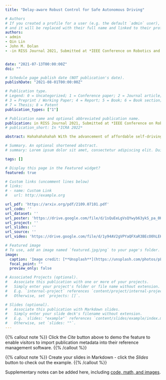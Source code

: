```yaml
---
title: "Delay-aware Robust Control for Safe Autonomous Driving"

# Authors
# If you created a profile for a user (e.g. the default `admin` user), write the username (folder name) here 
# and it will be replaced with their full name and linked to their profile.
authors:
- admin
- Qin Lin
- John M. Dolan
- -in RISS Journal 2021, Submitted at *IEEE Conference on Robotics and Automation 2022*


date: "2021-07-13T00:00:00Z"
doi: ""

# Schedule page publish date (NOT publication's date).
publishDate: "2021-08-01T00:00:00Z"

# Publication type.
# Legend: 0 = Uncategorized; 1 = Conference paper; 2 = Journal article;
# 3 = Preprint / Working Paper; 4 = Report; 5 = Book; 6 = Book section;
# 7 = Thesis; 8 = Patent
publication_types: ["1"]

# Publication name and optional abbreviated publication name.
publication: in RISS Journal 2021, Submitted at *IEEE Conference on Robotics and Automation 2022*
# publication_short: In *ICRA 2022*

abstract: Hahahahahahah With the advancement of affordable self-driving vehicles using complicated nonlinear optimization but limited computation resources, computation time becomes a matter of concern. Other factors such as actuator dynamics and actuator command processing cost also unavoidably cause delays. In high-speed scenarios, these delays are critical to the safety of a vehicle. Recent works consider these delays individually, but none unifies them all in the context of autonomous driving. Moreover, recent works inappropriately consider computation time as a constant or a large upper bound, which makes the control either less responsive or over-conservative. To deal with all these delays, we present a unified framework by 1) modeling actuation dynamics, 2) using robust tube model predictive control, 3) using a novel adaptive Kalman filter without assuming a known process model and noise covariance, which makes the controller safe while minimizing conservativeness. On one hand, our approach can serve as a standalone controller; on the other hand, our approach provides a safety guard for a highlevel controller, which assumes no delay. This can be used for compensating the sim-to-real gap when deploying a black-box learning-enabled controller trained in a simplistic environment without considering delays for practical vehicle systems.

# Summary. An optional shortened abstract.
# summary: Lorem ipsum dolor sit amet, consectetur adipiscing elit. Duis posuere tellus ac convallis placerat. Proin tincidunt magna sed ex sollicitudin condimentum.

tags: []

# Display this page in the Featured widget?
featured: true

# Custom links (uncomment lines below)
# links:
# - name: Custom Link
#   url: http://example.org

url_pdf: 'https://arxiv.org/pdf/2109.07101.pdf'
url_code: ''
url_dataset: ''
url_poster: 'https://drive.google.com/file/d/1sQuEeLgVsQYwyb63ykS_pa_0KlYc6iZJ/view?usp=sharing'
url_project: ''
url_slides: ''
url_source: ''
url_video: 'https://drive.google.com/file/d/1y94AV2gVPYaQFXaR3BEcO0hLEK2fvpS_/view?usp=sharing'

# Featured image
# To use, add an image named `featured.jpg/png` to your page's folder. 
image:
  caption: 'Image credit: [**Unsplash**](https://unsplash.com/photos/pLCdAaMFLTE)'
  focal_point: ""
  preview_only: false

# Associated Projects (optional).
#   Associate this publication with one or more of your projects.
#   Simply enter your project's folder or file name without extension.
#   E.g. `internal-project` references `content/project/internal-project/index.md`.
#   Otherwise, set `projects: []`.

# Slides (optional).
#   Associate this publication with Markdown slides.
#   Simply enter your slide deck's filename without extension.
#   E.g. `slides: "example"` references `content/slides/example/index.md`.
#   Otherwise, set `slides: ""`.
---
```


{{% callout note %}}
Click the *Cite* button above to demo the feature to enable visitors to import publication metadata into their reference management software.
{{% /callout %}}

{{% callout note %}}
Create your slides in Markdown - click the *Slides* button to check out the example.
{{% /callout %}}

Supplementary notes can be added here, including [code, math, and images](https://wowchemy.com/docs/writing-markdown-latex/).
